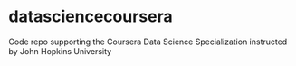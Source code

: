 # datasciencecoursera
Code repo supporting the Coursera Data Science Specialization instructed by John Hopkins University
